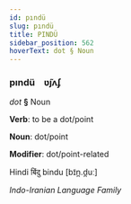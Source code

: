 ```yaml
---
id: pındü
slug: pındü
title: PINDÜ
sidebar_position: 562
hoverText: dot § Noun
---
```


### pındü&emsp;<span kind="abugida">ʋ̃ȷʌʄ</span>

*dot* **§** Noun

**Verb**: to be a dot/point

**Noun**: dot/point

**Modifier**: dot/point-related

Hindi बिंदु bindu [bɪ̃n̪.d̪uː]

*Indo-Iranian Language Family*